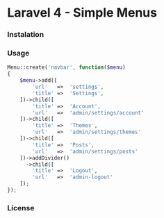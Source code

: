 Laravel 4 - Simple Menus
========================

### Instalation

### Usage

```php
Menu::create('navbar', function($menu)
{
	$menu->add([
		'url'	=>	'settings',
		'title'	=>	'Settings',
	])->child([
		'title'	=>	'Account',
		'url'	=>	'admin/settings/account'
	])->child([
		'title'	=>	'Themes',
		'url'	=>	'admin/settings/themes'
	])->child([
		'title'	=>	'Posts',
		'url'	=>	'admin/settings/posts'
	])->addDivider()
	  ->child([
	  	'title'	=>	'Logout',
	  	'url'	=>	'admin-logout'
	]);
});
````

### License